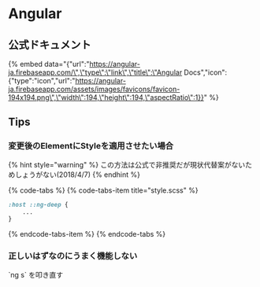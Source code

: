 # Angular

## 公式ドキュメント

{% embed data="{\"url\":\"https://angular-ja.firebaseapp.com/\",\"type\":\"link\",\"title\":\"Angular Docs\",\"icon\":{\"type\":\"icon\",\"url\":\"https://angular-ja.firebaseapp.com/assets/images/favicons/favicon-194x194.png\",\"width\":194,\"height\":194,\"aspectRatio\":1}}" %}

## Tips

### 変更後のElementにStyleを適用させたい場合

{% hint style="warning" %}
この方法は公式で非推奨だが現状代替案がないためしょうがない\(2018/4/7\)
{% endhint %}

{% code-tabs %}
{% code-tabs-item title="style.scss" %}
```css
:host ::ng-deep {
    ...
}
```
{% endcode-tabs-item %}
{% endcode-tabs %}

### 正しいはずなのにうまく機能しない

\`ng s\` を叩き直す

